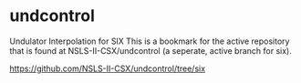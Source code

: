 # undcontrol
Undulator Interpolation for SIX
This is a bookmark for the active repository that is found at NSLS-II-CSX/undcontrol  (a seperate, active branch for six).

https://github.com/NSLS-II-CSX/undcontrol/tree/six
